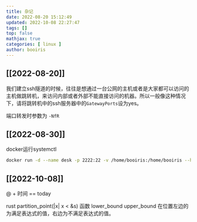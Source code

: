 ```yaml
---
title: 杂记 
date: 2022-08-20 15:12:49 
updated: 2022-10-08 22:27:47
tags: [] 
top: false
mathjax: true
categories: [ linux ]
author: booiris
---
```


## [[2022-08-20]]

我们建立ssh隧道的时候，往往是想通过一台公网的主机或者是大家都可以访问的主机做跳转机，来访问内部或者外部不能直接访问的机器。所以一般像这种情况下，请将跳转机中的ssh服务器中的`GatewayPorts`设为yes。

端口转发时参数为 `-NfR`

## [[2022-08-30]]

docker运行systemctl

```bash
docker run -d --name desk -p 2222:22 -v /home/booiris:/home/booiris --hostname vm-host --env container=docker   --privileged archlinux /sbin/init
```

## [[2022-10-08]]

@ + 时间 == today

rust partition_point(|x| x < &s) 函数 lower_bound upper_bound 在位置左边的为满足表达式的值，右边为不满足表达式的值。
